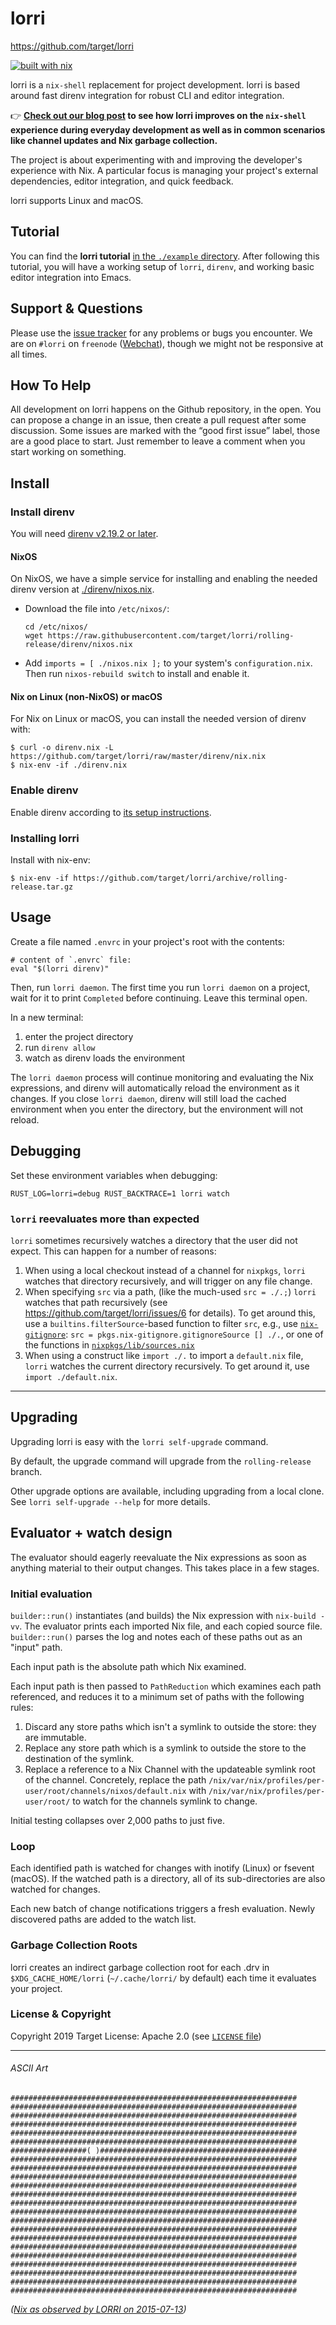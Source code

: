 # lorri

https://github.com/target/lorri

[![built with nix](https://builtwithnix.org/badge.svg)](https://builtwithnix.org)

lorri is a `nix-shell` replacement for project development. lorri is
based around fast direnv integration for robust CLI and editor
integration.

:point_right: **[Check out our blog post][lorri-blog-post] to see how lorri
improves on the `nix-shell` experience during everyday development as well as
in common scenarios like channel updates and Nix garbage collection.**

The project is about experimenting with and improving the developer's
experience with Nix. A particular focus is managing your project's
external dependencies, editor integration, and quick feedback.

lorri supports Linux and macOS.

## Tutorial

You can find the **lorri tutorial** [in the `./example`
directory](./example). After following this tutorial, you will have
a working setup of `lorri`, `direnv`, and working basic editor
integration into Emacs.

## Support & Questions

Please use the [issue tracker](https://github.com/target/lorri/issues)
for any problems or bugs you encounter. We are on `#lorri` on
`freenode` ([Webchat][]), though we might not be responsive at all
times.

[Webchat]: https://kiwiirc.com/nextclient/#irc://irc.freenode.net:+6697/#lorri

## How To Help

All development on lorri happens on the Github repository, in the
open. You can propose a change in an issue, then create a pull request
after some discussion. Some issues are marked with the “good first
issue” label, those are a good place to start. Just remember to leave
a comment when you start working on something.

## Install

### Install direnv

You will need [direnv v2.19.2 or later][direnv-2-19-2].

#### NixOS

On NixOS, we have a simple service for installing and enabling the
needed direnv version at [./direnv/nixos.nix](./direnv/nixos.nix).

- Download the file into `/etc/nixos/`:
   ```
   cd /etc/nixos/
   wget https://raw.githubusercontent.com/target/lorri/rolling-release/direnv/nixos.nix
   ```

- Add `imports = [ ./nixos.nix ];` to your
system's `configuration.nix`. Then run `nixos-rebuild switch` to install and enable it.

#### Nix on Linux (non-NixOS) or macOS

For Nix on Linux or macOS, you can install the needed version of
direnv with:

```
$ curl -o direnv.nix -L https://github.com/target/lorri/raw/master/direnv/nix.nix
$ nix-env -if ./direnv.nix
```

### Enable direnv

Enable direnv according to [its setup instructions][direnv-setup].

### Installing lorri

Install with nix-env:

```
$ nix-env -if https://github.com/target/lorri/archive/rolling-release.tar.gz
```

## Usage

Create a file named `.envrc` in your project's root with the contents:

```
# content of `.envrc` file:
eval "$(lorri direnv)"
```

Then, run `lorri daemon`. The first time you run `lorri daemon` on a
project, wait for it to print `Completed` before continuing. Leave
this terminal open.

In a new terminal:

1. enter the project directory
2. run `direnv allow`
3. watch as direnv loads the environment

The `lorri daemon` process will continue monitoring and evaluating
the Nix expressions, and direnv will automatically reload the
environment as it changes. If you close `lorri daemon`, direnv will
still load the cached environment when you enter the directory,
but the environment will not reload.

## Debugging

Set these environment variables when debugging:

```
RUST_LOG=lorri=debug RUST_BACKTRACE=1 lorri watch
```

### `lorri` reevaluates more than expected

`lorri` sometimes recursively watches a directory that the user did
not expect. This can happen for a number of reasons:

1. When using a local checkout instead of a channel for `nixpkgs`,
   `lorri` watches that directory recursively, and will trigger on
   any file change.
2. When specifying `src` via a path, (like the much-used `src = ./.;`)
   `lorri` watches that path recursively (see 
   https://github.com/target/lorri/issues/6 for details).
   To get around this, use a `builtins.filterSource`-based function
   to filter `src`, e.g., use
   [`nix-gitignore`](https://github.com/NixOS/nixpkgs/blob/8c1f1b2324bb90f8e1ea33db3253eb30c330ed99/pkgs/build-support/nix-gitignore/default.nix):
   `src = pkgs.nix-gitignore.gitignoreSource [] ./.`, or one of the
   functions in
   [`nixpkgs/lib/sources.nix`](https://github.com/NixOS/nixpkgs/blob/8c1f1b2324bb90f8e1ea33db3253eb30c330ed99/lib/sources.nix)
3. When using a construct like `import ./.` to import a `default.nix`
   file, `lorri` watches the current directory recursively. To get
   around it, use `import ./default.nix`.

---

## Upgrading

Upgrading lorri is easy with the `lorri self-upgrade` command.

By default, the upgrade command will upgrade from the
`rolling-release` branch.

Other upgrade options are available, including upgrading from a
local clone. See `lorri self-upgrade --help` for more details.


## Evaluator + watch design

The evaluator should eagerly reevaluate the Nix expressions as soon as
anything material to their output changes. This takes place in a few
stages.

### Initial evaluation

`builder::run()` instantiates (and builds) the Nix expression with
`nix-build -vv`. The evaluator prints each imported Nix file, and
each copied source file. `builder::run()` parses the log and notes each
of these paths out as an "input" path.

Each input path is the absolute path which Nix examined.

Each input path is then passed to `PathReduction` which examines each
path referenced, and reduces it to a minimum set of paths with the
following rules:

1. Discard any store paths which isn't a symlink to outside
   the store: they are immutable.
2. Replace any store path which is a symlink to outside the store to
   the destination of the symlink.
3. Replace a reference to a Nix Channel with the updateable symlink
   root of the channel. Concretely, replace the path
   `/nix/var/nix/profiles/per-user/root/channels/nixos/default.nix` with
   `/nix/var/nix/profiles/per-user/root/` to watch for the channels
   symlink to change.

Initial testing collapses over 2,000 paths to just five.

### Loop

Each identified path is watched for changes with inotify (Linux) or
fsevent (macOS). If the watched path is a directory, all of its
sub-directories are also watched for changes.

Each new batch of change notifications triggers a fresh evaluation.
Newly discovered paths are added to the watch list.

### Garbage Collection Roots

lorri creates an indirect garbage collection root for each .drv in
`$XDG_CACHE_HOME/lorri` (`~/.cache/lorri/` by default) each time it
evaluates your project.


### License & Copyright

Copyright 2019 Target
License: Apache 2.0 (see [`LICENSE` file](./LICENSE))

---

###### ASCII Art

    ################################################################
    ################################################################
    ################################################################
    ################################################################
    ################################################################
    ################################################################
    #################( )############################################
    ################################################################
    ################################################################
    ################################################################
    ################################################################
    ################################################################
    ################################################################
    ################################################################
    ################################################################
    ################################################################
    ################################################################
    ################################################################
    ################################################################
    ################################################################
    ################################################################
    ################################################################
    ################################################################

_([Nix as observed by LORRI on 2015-07-13](https://www.nasa.gov/newhorizons/lorri-gallery))_

[direnv-2-19-2]: https://github.com/direnv/direnv/releases/tag/v2.19.2
[direnv-setup]: https://direnv.net/index.html#setup
[lorri-blog-post]: https://www.tweag.io/posts/2019-03-28-introducing-lorri.html
